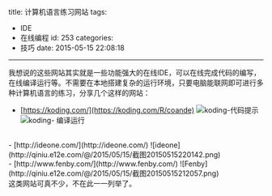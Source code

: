 title: 计算机语言练习网站
tags:
  - IDE
  - 在线编程
id: 253
categories:
  - 技巧
date: 2015-05-15 22:08:18
---

我想说的这些网站其实就是一些功能强大的在线IDE，可以在线完成代码的编写，在线编译运行等。不需要在本地搭建复杂的运行环境，只要电脑能联网即可进行多种计算机语言的练习，分享几个这样的网站：<!--more-->

- [https://koding.com/](https://koding.com/R/coande)
![koding-代码提示](http://qiniu.e12e.com/@/2015/05/15/截图20150515213732.png)
![koding- 编译运行](http://qiniu.e12e.com/@/2015/05/15/截图20150515214909.png)

<br />
- [http://ideone.com/](http://ideone.com/)
![ideone](http://qiniu.e12e.com/@/2015/05/15/截图20150515220142.png)

<br />
- [http://www.fenby.com/](http://www.fenby.com/)
![Fenby](http://qiniu.e12e.com/@/2015/05/15/截图20150515212057.png)

<br />
这类网站可真不少，不在此一一列举了。


